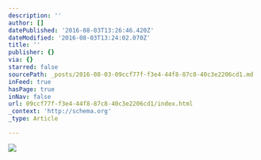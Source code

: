 ```yaml
---
description: ''
author: []
datePublished: '2016-08-03T13:26:46.420Z'
dateModified: '2016-08-03T13:24:02.070Z'
title: ''
publisher: {}
via: {}
starred: false
sourcePath: _posts/2016-08-03-09ccf77f-f3e4-44f8-87c8-40c3e2206cd1.md
inFeed: true
hasPage: true
inNav: false
url: 09ccf77f-f3e4-44f8-87c8-40c3e2206cd1/index.html
_context: 'http://schema.org'
_type: Article

---
```

![](https://the-grid-user-content.s3-us-west-2.amazonaws.com/adf85444-5bcf-4b9d-9176-422d5975bbcd.jpg)